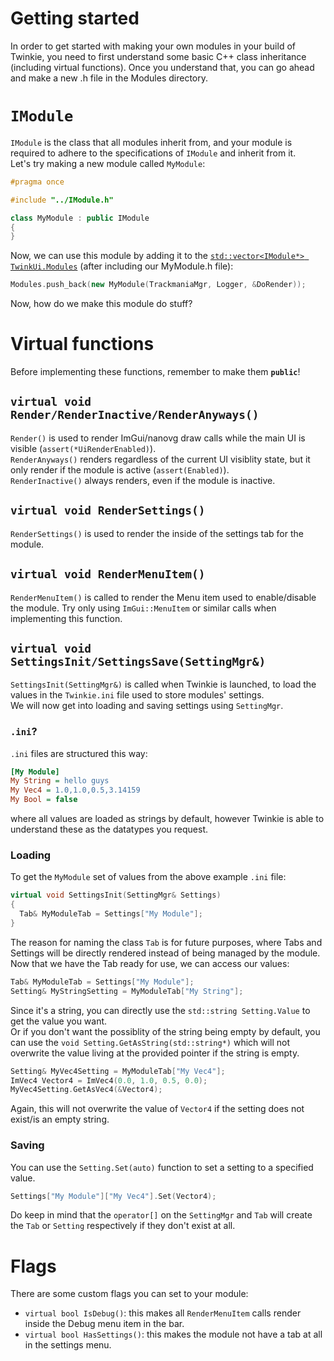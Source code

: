 # Getting started
In order to get started with making your own modules in your build of Twinkie, you need to first understand some basic C++ class inheritance (including virtual functions). Once you understand that, you can go ahead and make a new .h file in the Modules directory.

# `IModule`
`IModule` is the class that all modules inherit from, and your module is required to adhere to the specifications of `IModule` and inherit from it.\
Let's try making a new module called `MyModule`:
```c++
#pragma once

#include "../IModule.h"

class MyModule : public IModule
{
}
```
Now, we can use this module by adding it to the [`std::vector<IModule*> TwinkUi.Modules`](https://github.com/TwinkieTweaks/Twinkie/blob/a3fe9201e2adeac32d3b2b46441cdc7e16d0a39a/Twinkie/TwinkUi/TwinkUi.cpp#L49) (after including our MyModule.h file):
```c++
Modules.push_back(new MyModule(TrackmaniaMgr, Logger, &DoRender));
```
Now, how do we make this module do stuff?
# Virtual functions
Before implementing these functions, remember to make them **`public`**!
## `virtual void Render/RenderInactive/RenderAnyways()`
`Render()` is used to render ImGui/nanovg draw calls while the main UI is visible (`assert(*UiRenderEnabled)`).\
`RenderAnyways()` renders regardless of the current UI visiblity state, but it only render if the module is active (`assert(Enabled)`).\
`RenderInactive()` always renders, even if the module is inactive.
## `virtual void RenderSettings()`
`RenderSettings()` is used to render the inside of the settings tab for the module.
## `virtual void RenderMenuItem()`
`RenderMenuItem()` is called to render the Menu item used to enable/disable the module. Try only using `ImGui::MenuItem` or similar calls when implementing this function.
## `virtual void SettingsInit/SettingsSave(SettingMgr&)`
`SettingsInit(SettingMgr&)` is called when Twinkie is launched, to load the values in the `Twinkie.ini` file used to store modules' settings.\
We will now get into loading and saving settings using `SettingMgr`.
### `.ini`?
`.ini` files are structured this way:
```ini
[My Module]
My String = hello guys
My Vec4 = 1.0,1.0,0.5,3.14159
My Bool = false
```
where all values are loaded as strings by default, however Twinkie is able to understand these as the datatypes you request.
### Loading
To get the `MyModule` set of values from the above example `.ini` file:
```c++
virtual void SettingsInit(SettingMgr& Settings)
{
  Tab& MyModuleTab = Settings["My Module"];
}
```
The reason for naming the class `Tab` is for future purposes, where Tabs and Settings will be directly rendered instead of being managed by the module.\
Now that we have the Tab ready for use, we can access our values:
```c++
Tab& MyModuleTab = Settings["My Module"];
Setting& MyStringSetting = MyModuleTab["My String"];
```
Since it's a string, you can directly use the `std::string Setting.Value` to get the value you want.\
Or if you don't want the possiblity of the string being empty by default, you can use the `void Setting.GetAsString(std::string*)` which will not overwrite the value living at the provided pointer if the string is empty.
```c++
Setting& MyVec4Setting = MyModuleTab["My Vec4"];
ImVec4 Vector4 = ImVec4(0.0, 1.0, 0.5, 0.0);
MyVec4Setting.GetAsVec4(&Vector4);
```
Again, this will not overwrite the value of `Vector4` if the setting does not exist/is an empty string.
### Saving
You can use the `Setting.Set(auto)` function to set a setting to a specified value.
```c++
Settings["My Module"]["My Vec4"].Set(Vector4);
```
Do keep in mind that the `operator[]` on the `SettingMgr` and `Tab` will create the `Tab` or `Setting` respectively if they don't exist at all.
# Flags
There are some custom flags you can set to your module:
- `virtual bool IsDebug()`: this makes all `RenderMenuItem` calls render inside the Debug menu item in the bar.
- `virtual bool HasSettings()`: this makes the module not have a tab at all in the settings menu.

